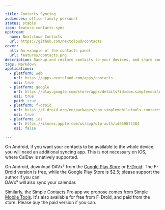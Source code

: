 ```yaml
---

title: Contacts Syncing
audiences: office family personal
status: stable
icon: feature-contacts-sync
upstream:
  name: Nextcloud Contacts
  url: https://github.com/nextcloud/contacts
cover:
  alt: An example of the contacts panel
  url: features/contacts.png
description: Backup and restore contacts to your devices, and share contacts with co-workers and friends.
tags: Markdown
applications:
  - platform: web
    url: https://apps.nextcloud.com/apps/contacts
    osi: true
  - platform: google
    url: https://play.google.com/store/apps/details?id=com.simplemobiletools.contacts.pro
    osi: true
    paid: true
  - platform: f-droid
    url: https://f-droid.org/en/packages/com.simplemobiletools.contacts.pro/
    osi: true
  - platform: ios
    url: https://itunes.apple.com/us/app/otp-auth/id659877384
    osi: false

---
```


On Android, if you want your contacts to be available to the whole device, you will need an additional syncing app. This is not necessary on IOS, where CalDav is natively supported.

On Android, download DAVx⁵ from the [Google Play Store](https://play.google.com/store/apps/details?id=at.bitfire.davdroid) or [F-Droid](https://f-droid.org/en/packages/at.bitfire.davdroid/). The F-Droid version is free, while the Google Play Store is $2.5; please support the author if you can!  
DAVx⁵ will also sync your calendar.

Similarly, the Simple Contacts Pro app we propose comes from [Simple Mobile Tools](https://www.simplemobiletools.com/). It's also available for free from F-Droid, and paid from the store. Please buy the paid version if you can.